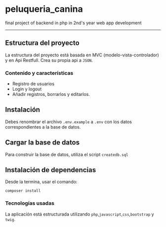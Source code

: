 # peluqueria_canina
final project of backend in php in 2nd's year web app development

---

## Estructura del proyecto
La estructura del proyecto está basada 
en MVC (modelo-vista-controlador) y en Api Restfull.
Crea su propia api a `JSON`.

### Contenido y características
- Registro de usuarios
- Login y logout
- Añadir registros, borrarlos y editarlos.


## Instalación

Debes renombrar el archivo `.env.example` a `.env`
con los datos correspondientes a la base de datos. 

## Cargar la base de datos

Para construir la base de datos, 
utiliza el script `createdb.sql`

## Instalación de dependencias
Desde la termina, usar el comando:

```
composer install
```


### Tecnologías usadas

La aplicación está estructurada utilizando
`php`,`javascript`,`css`,`bootstrap` y `twig`.


